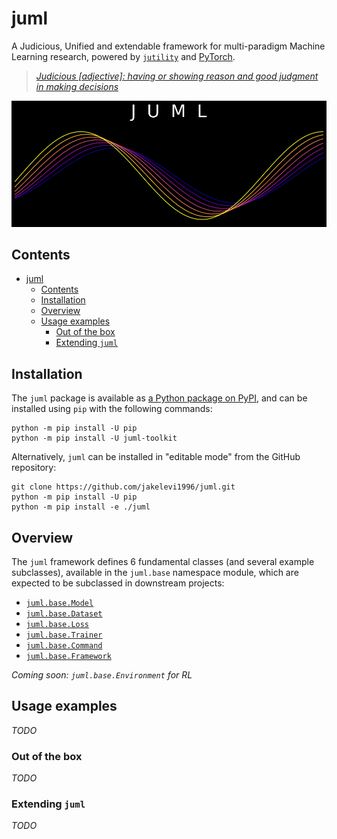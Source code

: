 # juml

A Judicious, Unified and extendable framework for multi-paradigm Machine Learning research, powered by [`jutility`](https://github.com/jakelevi1996/jutility) and [PyTorch](https://pytorch.org/).

> *[Judicious [adjective]: having or showing reason and good judgment in making decisions](https://dictionary.cambridge.org/dictionary/english/judicious)*

![](scripts/img/logo_black.png)

## Contents

- [juml](#juml)
  - [Contents](#contents)
  - [Installation](#installation)
  - [Overview](#overview)
  - [Usage examples](#usage-examples)
    - [Out of the box](#out-of-the-box)
    - [Extending `juml`](#extending-juml)

## Installation

The `juml` package is available as [a Python package on PyPI](https://pypi.org/project/juml-toolkit/), and can be installed using `pip` with the following commands:

```
python -m pip install -U pip
python -m pip install -U juml-toolkit
```

Alternatively, `juml` can be installed in "editable mode" from the GitHub repository:

```
git clone https://github.com/jakelevi1996/juml.git
python -m pip install -U pip
python -m pip install -e ./juml
```

## Overview

The `juml` framework defines 6 fundamental classes (and several example subclasses), available in the `juml.base` namespace module, which are expected to be subclassed in downstream projects:

- [`juml.base.Model`](src/juml/models/base.py)
- [`juml.base.Dataset`](src/juml/datasets/base.py)
- [`juml.base.Loss`](src/juml/loss/base.py)
- [`juml.base.Trainer`](src/juml/train/base.py)
- [`juml.base.Command`](src/juml/commands/base.py)
- [`juml.base.Framework`](src/juml/framework.py)

*Coming soon: `juml.base.Environment` for RL*

## Usage examples

*TODO*

### Out of the box

*TODO*

### Extending `juml`

*TODO*
